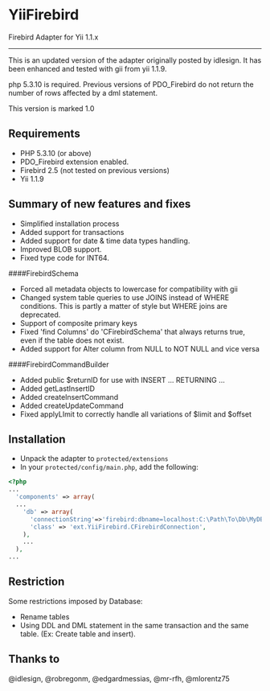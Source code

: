 YiiFirebird
===========

Firebird Adapter for Yii 1.1.x
******************************

This is an updated version of the adapter originally posted by
idlesign. It has been enhanced and tested with gii from yii 1.1.9.

php 5.3.10 is required. Previous versions of PDO_Firebird do
not return the number of rows affected by a dml statement.

This version is marked 1.0

Requirements
------------

* PHP 5.3.10 (or above)
* PDO_Firebird extension enabled.
* Firebird 2.5 (not tested on previous versions)
* Yii 1.1.9


Summary of new features and fixes
---------------------------------

* Simplified installation process
* Added support for transactions
* Added support for date & time data types handling.
* Improved BLOB support.
* Fixed type code for INT64.


####FirebirdSchema
* Forced all metadata objects to lowercase for compatibility with gii
* Changed system table queries to use JOINS instead of WHERE conditions.
   This is partly a matter of style but WHERE joins are deprecated.
* Support of composite primary keys
* Fixed 'find Columns' do 'CFirebirdSchema' that always returns true, even if the table does not exist.
* Added support for Alter column from NULL to NOT NULL and vice versa


####FirebirdCommandBuilder
* Added public $returnID for use with INSERT ... RETURNING ...
* Added getLastInsertID
* Added createInsertCommand
* Added createUpdateCommand
* Fixed applyLImit to correctly handle all variations of $limit and $offset


Installation
------------

* Unpack the adapter to `protected/extensions`
* In your `protected/config/main.php`, add the following:

```php
<?php
...
  'components' => array(
  ...
    'db' => array(
      'connectionString'=>'firebird:dbname=localhost:C:\Path\To\Db\MyDB.GDB',
      'class' => 'ext.YiiFirebird.CFirebirdConnection',
    ),
    ...
  ),
...
```

Restriction
-----------
Some restrictions imposed by Database:
* Rename tables
* Using DDL and DML statement in the same transaction and the same table. (Ex: Create table and insert).

Thanks to
---------

@idlesign, @robregonm, @edgardmessias, @mr-rfh, @mlorentz75
